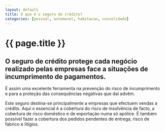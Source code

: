 ```yaml
---
layout: default
title: O que é o seguro de crédito?
categories: [pessoal, automovel, habitacao, consolidado]
---
```


# {{ page.title }}

## O seguro de crédito protege cada negócio realizado pelas empresas face a situações de incumprimento de pagamentos.

É assim uma excelente ferramenta na prevenção do risco de incumprimento e para a proteção das consequências negativas que daí advêm.

Este seguro destina-se principalmente a empresas que efectuem vendas a crédito. Aqui o essencial é a cobertura do risco de insolvência de facto, a cobertura de risco doméstico e de exportação numa só apólice. É também possível fazer a cobertura dos pedidos pendentes de entrega, risco de fabrico e litígios.